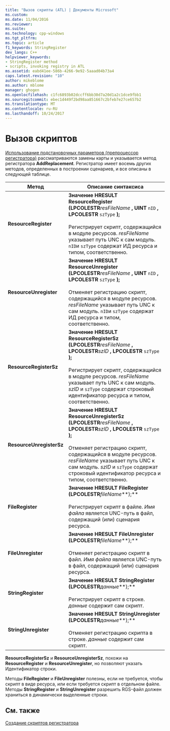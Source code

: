 ```yaml
---
title: "Вызов скрипты (ATL) | Документы Microsoft"
ms.custom: 
ms.date: 11/04/2016
ms.reviewer: 
ms.suite: 
ms.technology: cpp-windows
ms.tgt_pltfrm: 
ms.topic: article
f1_keywords: StringRegister
dev_langs: C++
helpviewer_keywords:
- StringRegister method
- scripts, invoking registry in ATL
ms.assetid: eabd41ee-586b-4266-9e92-5aaad04b73a4
caps.latest.revision: "10"
author: mikeblome
ms.author: mblome
manager: ghogen
ms.openlocfilehash: c1fc6893b02dccff6bb30d7a20d1a2c1dce9fbb1
ms.sourcegitcommit: ebec1d449f2bd98aa851667c2bfeb7e27ce657b2
ms.translationtype: MT
ms.contentlocale: ru-RU
ms.lasthandoff: 10/24/2017
---
```

# <a name="invoking-scripts"></a>Вызов скриптов
[Использование подстановочных параметров (препроцессор регистратора)](../atl/using-replaceable-parameters-the-registrar-s-preprocessor.md) рассматриваются замены карты и указывается метод регистратора **AddReplacement**. Регистратор имеет восемь других методов, определенных в построении сценариев, и все описаны в следующей таблице.  
  
|Метод|Описание синтаксиса|  
|------------|-------------------------|  
|**ResourceRegister**|**Значение HRESULT ResourceRegister (LPCOLESTR***resFileName* **, UINT** `nID` **, LPCOLESTR** `szType` **);** <br /><br /> Регистрирует скрипт, содержащийся в модуле ресурсов. *resFileName* указывает путь UNC к сам модуль. `nID`и `szType` содержат ИД ресурса и типом, соответственно.|  
|**ResourceUnregister**|**Значение HRESULT ResourceUnregister (LPCOLESTR***resFileName* **, UINT** `nID` **, LPCOLESTR** `szType` **);** <br /><br /> Отменяет регистрацию скрипт, содержащийся в модуле ресурсов. *resFileName* указывает путь UNC к сам модуль. `nID`и `szType` содержат ИД ресурса и типом, соответственно.|  
|**ResourceRegisterSz**|**Значение HRESULT ResourceRegisterSz (LPCOLESTR***resFileName* **, LPCOLESTR***szID* **, LPCOLESTR** `szType` **);** <br /><br /> Регистрирует скрипт, содержащийся в модуле ресурсов. *resFileName* указывает путь UNC к сам модуль. *szID* и `szType` содержат строковый идентификатор ресурса и типом, соответственно.|  
|**ResourceUnregisterSz**|**Значение HRESULT ResourceUnregisterSz (LPCOLESTR***resFileName* **, LPCOLESTR***szID* **, LPCOLESTR** `szType` **);** <br /><br /> Отменяет регистрацию скрипт, содержащийся в модуле ресурсов. *resFileName* указывает путь UNC к сам модуль. *szID* и `szType` содержат строковый идентификатор ресурса и типом, соответственно.|  
|**FileRegister**|**Значение HRESULT FileRegister (LPCOLESTR***fileName***);** <br /><br /> Регистрирует скрипт в файле. *Имя файла* является UNC-путь в файл, содержащий (или) сценария ресурса.|  
|**FileUnregister**|**Значение HRESULT FileUnregister (LPCOLESTR***fileName***);** <br /><br /> Отменяет регистрацию скрипт в файл. *Имя файла* является UNC-путь в файл, содержащий (или) сценария ресурса.|  
|**StringRegister**|**Значение HRESULT StringRegister (LPCOLESTR***данные***);** <br /><br /> Регистрирует скрипт в строке. *данные* содержит сам скрипт.|  
|**StringUnregister**|**Значение HRESULT StringUnregister (LPCOLESTR***данные***);** <br /><br /> Отменяет регистрацию скрипта в строке. *данные* содержит сам скрипт.|  
  
 **ResourceRegisterSz** и **ResourceUnregisterSz**, похожи на **ResourceRegister** и **ResourceUnregister**, но позволяют указать Идентификатор строки.  
  
 Методы **FileRegister** и **FileUnregister** полезны, если не требуется, чтобы скрипт в виде ресурса, или если требуется скрипт в отдельном файле. Методы **StringRegister** и **StringUnregister** разрешить RGS-файл должен храниться в динамически выделенные строки.  
  
## <a name="see-also"></a>См. также  
 [Создание скриптов регистратора](../atl/creating-registrar-scripts.md)

